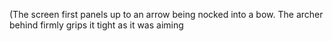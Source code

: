 (The screen first panels up to an arrow being nocked into a bow. The archer behind firmly grips it tight as it was aiming